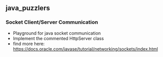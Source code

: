 ## java_puzzlers

### Socket Client/Server Communication

- Playground for java socket communication
- Implement the commented HttpServer class
- find more here: https://docs.oracle.com/javase/tutorial/networking/sockets/index.html
